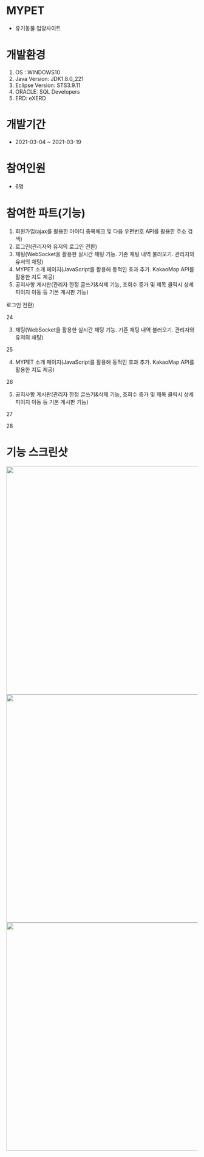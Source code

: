 # MYPET

* 유기동물 입양사이트

# 개발환경

1. OS : WINDOWS10
2. Java Version: JDK1.8.0_221
3. Eclipse Version: STS3.9.11
4. ORACLE: SQL Developers
5. ERD: eXERD

# 개발기간

* 2021-03-04 ~ 2021-03-19

# 참여인원
* 6명

# 참여한 파트(기능)

1. 회원가입(ajax를 활용한 아이디 중복체크 및 다음 우편번호 API를 활용한 주소 검색)
2. 로그인(관리자와 유저의 로그인 전환)
3. 채팅(WebSocket을 활용한 실시간 채팅 기능. 기존 채팅 내역 불러오기. 관리자와 유저의 채팅)
4. MYPET 소개 페이지(JavaScript를 활용해 동적인 효과 추가. KakaoMap API를 활용한 지도 제공)
5. 공지사항 게시판(관리자 한정 글쓰기&삭제 기능, 조회수 증가 및 제목 클릭시 상세피이지 이동 등 기본 게시판 기능)

 로그인 전환)

24

3. 채팅(WebSocket을 활용한 실시간 채팅 기능. 기존 채팅 내역 불러오기. 관리자와 유저의 채팅)

25

4. MYPET 소개 페이지(JavaScript를 활용해 동적인 효과 추가. KakaoMap API를 활용한 지도 제공)

26

5. 공지사항 게시판(관리자 한정 글쓰기&삭제 기능, 조회수 증가 및 제목 클릭시 상세피이지 이동 등 기본 게시판 기능)

27



28

# 기능 스크린샷
<img src="https://user-images.githubusercontent.com/77381499/113772781-1f236500-9760-11eb-9689-9e58b12f4ed6.png"  width="600">
<img src="https://user-images.githubusercontent.com/77381499/113772790-2185bf00-9760-11eb-8428-2092b59938dd.png"  width="600">
<img src="https://user-images.githubusercontent.com/77381499/113772804-26e30980-9760-11eb-8c71-40e9f8f0f46c.png"  width="600">
